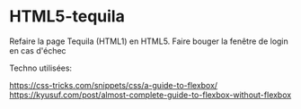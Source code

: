 # HTML5-tequila

Refaire la page Tequila (HTML1) en HTML5.
Faire bouger la fenêtre de login en cas d'échec


Techno utilisées:

https://css-tricks.com/snippets/css/a-guide-to-flexbox/
https://kyusuf.com/post/almost-complete-guide-to-flexbox-without-flexbox

